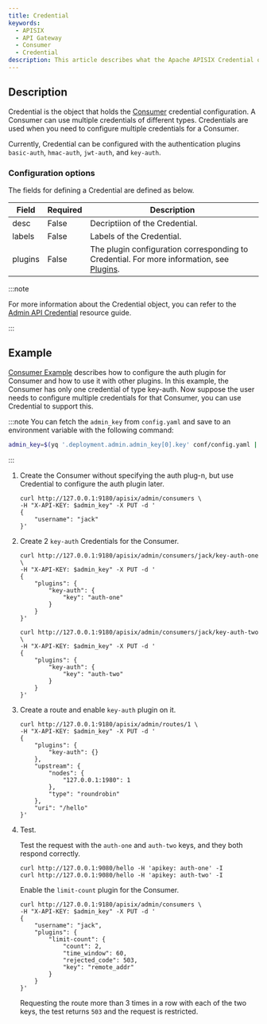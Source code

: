 ```yaml
---
title: Credential
keywords:
  - APISIX
  - API Gateway
  - Consumer
  - Credential
description: This article describes what the Apache APISIX Credential object does and how to use it.
---
```


<!--
#
# Licensed to the Apache Software Foundation (ASF) under one or more
# contributor license agreements.  See the NOTICE file distributed with
# this work for additional information regarding copyright ownership.
# The ASF licenses this file to You under the Apache License, Version 2.0
# (the "License"); you may not use this file except in compliance with
# the License.  You may obtain a copy of the License at
#
#     http://www.apache.org/licenses/LICENSE-2.0
#
# Unless required by applicable law or agreed to in writing, software
# distributed under the License is distributed on an "AS IS" BASIS,
# WITHOUT WARRANTIES OR CONDITIONS OF ANY KIND, either express or implied.
# See the License for the specific language governing permissions and
# limitations under the License.
#
-->

## Description

Credential is the object that holds the [Consumer](./consumer.md) credential configuration.
A Consumer can use multiple credentials of different types.
Credentials are used when you need to configure multiple credentials for a Consumer.

Currently, Credential can be configured with the authentication plugins `basic-auth`, `hmac-auth`, `jwt-auth`, and `key-auth`.

### Configuration options

The fields for defining a Credential are defined as below.

| Field      | Required | Description                                                                                             |
|---------|----------|---------------------------------------------------------------------------------------------------------|
| desc    | False    | Decriptiion of the Credential.                                                                          |
| labels  | False    | Labels of the Credential.                                                                               |
| plugins | False    | The plugin configuration corresponding to Credential. For more information, see [Plugins](./plugin.md). |

:::note

For more information about the Credential object, you can refer to the [Admin API Credential](../admin-api.md#credential) resource guide.

:::

## Example

[Consumer Example](./consumer.md#example) describes how to configure the auth plugin for Consumer and how to use it with other plugins.
In this example, the Consumer has only one credential of type key-auth.
Now suppose the user needs to configure multiple credentials for that Consumer, you can use Credential to support this.

:::note
You can fetch the `admin_key` from `config.yaml` and save to an environment variable with the following command:

```bash
admin_key=$(yq '.deployment.admin.admin_key[0].key' conf/config.yaml | sed 's/"//g')
```

:::

1. Create the Consumer without specifying the auth plug-n, but use Credential to configure the auth plugin later.

    ```shell
    curl http://127.0.0.1:9180/apisix/admin/consumers \
    -H "X-API-KEY: $admin_key" -X PUT -d '
    {
        "username": "jack"
    }'
    ```

2. Create 2 `key-auth` Credentials for the Consumer.

    ```shell
    curl http://127.0.0.1:9180/apisix/admin/consumers/jack/key-auth-one \
    -H "X-API-KEY: $admin_key" -X PUT -d '
    {
        "plugins": {
            "key-auth": {
                "key": "auth-one"
            }
        }
    }'
    ```

    ```shell
    curl http://127.0.0.1:9180/apisix/admin/consumers/jack/key-auth-two \
    -H "X-API-KEY: $admin_key" -X PUT -d '
    {
        "plugins": {
            "key-auth": {
                "key": "auth-two"
            }
        }
    }'
    ```

3. Create a route and enable `key-auth` plugin on it.

    ```shell
    curl http://127.0.0.1:9180/apisix/admin/routes/1 \
    -H "X-API-KEY: $admin_key" -X PUT -d '
    {
        "plugins": {
            "key-auth": {}
        },
        "upstream": {
            "nodes": {
                "127.0.0.1:1980": 1
            },
            "type": "roundrobin"
        },
        "uri": "/hello"
    }'
    ```

4. Test.

    Test the request with the `auth-one` and `auth-two` keys, and they both respond correctly.

    ```shell
    curl http://127.0.0.1:9080/hello -H 'apikey: auth-one' -I
    curl http://127.0.0.1:9080/hello -H 'apikey: auth-two' -I
    ```

    Enable the `limit-count` plugin for the Consumer.

    ```shell
    curl http://127.0.0.1:9180/apisix/admin/consumers \
    -H "X-API-KEY: $admin_key" -X PUT -d '
    {
        "username": "jack",
        "plugins": {
            "limit-count": {
                "count": 2,
                "time_window": 60,
                "rejected_code": 503,
                "key": "remote_addr"
            }
        }
    }'
    ```

    Requesting the route more than 3 times in a row with each of the two keys, the test returns `503` and the request is restricted.
